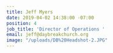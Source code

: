```yaml
---
title: Jeff Myers
date: 2019-04-02 14:38:00 -07:00
position: 4
job_title: 'Director of Operations '
email: jeff@daybreakchurch.org
image: "/uploads/DB%20Headshot-2.JPG"
---
```


